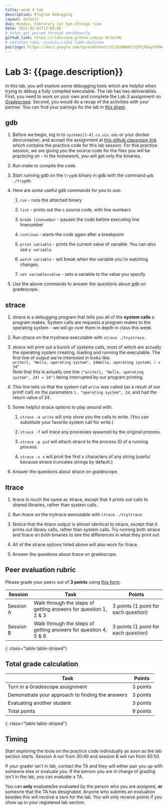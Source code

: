 ```yaml
---
title: week 4 lab
description: Program Debugging
layout: default
due: Monday, Februrary 1st 5pm Chicago time
date: 2021-02-01T17:00:00
# notes get passed through markdownify
github_link: https://classroom.github.com/a/-Br3s7dU
# skeleton_repo: csatuic/cs361-lab4-skeleton
pairings: https://docs.google.com/spreadsheets/d/1UzNHmKtnI5PjRSwy5UTWnm3Ys15FnLZ9LV19HhO49fk
---
```


# Lab 3: {{page.description}}
In this lab, you will explore some debugging tools which are helpful when trying to debug a fully compiled executable. 
The lab has two deliverables. First, you need to work on your own and complete the Lab 3 assignment on [Gradescope]({{site.gradescope}}). Second, you would do a recap of the activities with your partner. You can find your pairings for the lab in [this sheet]({{page.pairings}}).

## gdb

1.  Before we begin, log in to `systems[1-4].cs.uic.edu` or your docker devcontainer, and accept the assignment at [this github classroom link]({{page.github_link}}) which contains the practice code for this lab session. For this practice session, we are giving you the source code for the files you will be practicing on - in the homework, you will get only the binaries.

2.  Run make to compile the code.

3.  Start running gdb on the `trygdb` binary in gdb with the command
    `gdb ./trygdb`.

4.  Here are some useful gdb commands for you to use:

    1.  `run` - runs the attached binary

    2.  `list` - prints out the c source code, with line numbers

    3.  `break linenumber` - pauses the code before executing line
        linenumber

    4.  `continue` - starts the code again after a breakpoint

    5.  `print variable` - prints the current value of variable. You can also use `p variable`.

    6.  `watch variable` - will break when the variable you're watching changes

    7.  `set variable=value` - sets a variable to the value you specify

5.  Use the above commands to answer the questions about gdb on
    gradescope.
<!-- <br/><br/> -->

## strace

1.  strace is a debugging program that tells you all of the **system
    calls** a program makes. System calls are requests a program makes
    to the operating system - we will go over them in depth in class
    this week.

2.  Run strace on the trystrace executable with `strace ./trystrace`.

3.  strace will print out a bunch of systems calls, most of which are
    actually the operating system creating, loading and running the
    executable. The first line of output we're interested in looks like:\
    `write(1, "Hello, operating system", 24Hello, operating system\
    ) = 24"`\
    Note that this is actually one line `("write(1, "Hello, operating
    system", 24) = 24")` being interrupted by our program printing.

4.  This line tells us that the system call `write` was called (as a
    result of our printf call) on the parameters `1, "operating system",
    24`, and had the return value of 24.

5.  Some helpful strace options to play around with:

    1.  `strace -e write` will only show you the calls to write. (You
        can substitute your favorite system call for write.)

    2.  `strace -f` will trace any processes spawned by the original
        process.

    3.  `strace -p pid` will attach strace to the process ID of a
        running process.

    4.  `strace -s x` will print the first x characters of any string
        (useful because strace truncates strings by default.)

6.  Answer the questions about strace on gradescope.

## ltrace

1.  ltrace is much the same as strace, except that it prints out calls
    to shared libraries, rather than system calls.

2.  Run ltrace on the tryltrace executable with `ltrace ./tryltrace`.

3.  Notice that the ltrace output is almost identical to strace, except that it prints out library calls, rather than system calls. Try running both strace and ltrace on both binaries to see the differences in what they print out.

4.  All of the strace options listed above will also work for ltrace.

5.  Answer the questions about ltrace on gradescope.

<!-- 6.  You should now be able to find the secret codes for binaries 0-3 in homework 2. We will go over what you need for binary 4 next week. -->

## Peer evaluation rubric

Please grade your peers out of **3 points** using [this form]({{site.eval_link}}).

| Session | Task | Points |
|---|---|---|
| Session A | Walk through the steps of getting answers for question 1, 2 & 3 | 3 points (1 point for each question) |
| Session B | Walk through the steps of getting answers for question 4, 5 & 6 | 3 points (1 point for each question) |
{: class="table table-striped"}

## Total grade calculation

| Task | Points |
|---|---|
| Turn in a Gradescope assignment | 3 points |
| Demonstrate your approach to finding the answers | 3 points |
| Evaluating another student | 3 points |
| Total points | 9 points |
{: class="table table-striped"}

## Timing 

Start exploring the tools on the practice code individually as soon as the lab section starts. Session A run from 30:40 and session B will run from 40:50. 

If your grader isn't in lab, contact the TA and they will either pair you up with someone else or evaluate you. If the person you are in charge of grading isn't in the lab, you can evaluate a TA.

You can **only** evaluate/be evaluated by the person who you are assigned, **or** someone that the TA has designated. Anyone who submits an evaluation besides this will receive a zero for the lab. You will only receive points if you show up in your registered lab section.
